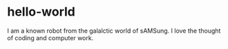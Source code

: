 # hello-world

I am a known robot from the galalctic world of sAMSung. I love the thought of coding and computer work.

